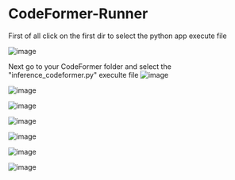# CodeFormer-Runner


First of all click on the first dir to select the python app execute file

![image](https://user-images.githubusercontent.com/7548709/226600175-0386c95d-6a09-4761-934f-8fa3235d6165.png)

Next go to your CodeFormer folder and select the "inference_codeformer.py" execulte file
![image](https://user-images.githubusercontent.com/7548709/226597150-f5ff646c-f564-4e18-86da-d868d4245b0d.png)

![image](https://user-images.githubusercontent.com/7548709/226597477-7f31e63c-c5e5-4949-b7f0-0c861f0d4abe.png)

![image](https://user-images.githubusercontent.com/7548709/226597755-cc6be000-a221-470d-b7e2-8d158050dcf8.png)


![image](https://user-images.githubusercontent.com/7548709/226598010-495f45e0-3a4d-481c-9f24-f4079dbd12d1.png)


![image](https://user-images.githubusercontent.com/7548709/226598413-d61de989-1c13-4e0d-b3a5-af3437fa9afb.png)

![image](https://user-images.githubusercontent.com/7548709/226599199-f202c70d-6759-46f6-a8f7-dfbba369207e.png)

![image](https://user-images.githubusercontent.com/7548709/226599451-d7647339-ae8f-4769-afd1-836800646076.png)
